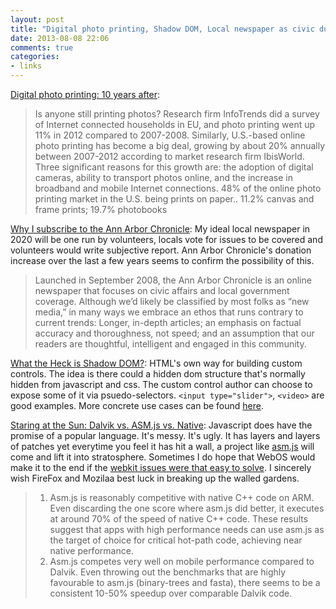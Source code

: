```yaml
---
layout: post
title: "Digital photo printing, Shadow DOM, Local newspaper as civic duty and the brilliance of javascript"
date: 2013-08-08 22:06
comments: true
categories: 
- links
---
```


[Digital photo printing: 10 years after](http://petapixel.com/2013/07/25/digital-photo-printing-10-years-after/):
> Is anyone still printing photos? 
> Research firm InfoTrends did a survey of Internet connected households in EU, and photo printing went up 11% in 2012 compared to 2007-2008. Similarly, U.S.-based online photo printing has become a big deal, growing by about 20% annually between 2007-2012 according to market research firm IbisWorld. Three significant reasons for this growth are: the adoption of digital cameras, ability to transport photos online, and the increase in broadband and mobile Internet connections.
> 48% of the online photo printing market in the U.S. being prints on paper..   11.2% canvas and frame prints; 19.7% photobooks

[Why I subscribe to the Ann Arbor Chronicle](http://blog.jonudell.net/2012/10/30/why-i-subscribe-to-the-ann-arbor-chronicle/): My ideal local newspaper in 2020 will be one run by volunteers, locals vote for issues to be covered and volunteers would write subjective report. Ann Arbor Chronicle's donation increase over the last a few years seems to confirm the possibility of this. 
> Launched in September 2008, the Ann Arbor Chronicle is an online newspaper that focuses on civic affairs and local government coverage. Although we’d likely be classified by most folks as “new media,” in many ways we embrace an ethos that runs contrary to current trends: Longer, in-depth articles; an emphasis on factual accuracy and thoroughness, not speed; and an assumption that our readers are thoughtful, intelligent and engaged in this community.

[What the Heck is Shadow DOM?](http://glazkov.com/2011/01/14/what-the-heck-is-shadow-dom/): HTML's own way for building custom controls. The idea is there could a hidden dom structure that's normally hidden from javascript and css. The custom control author can choose to expose some of it via psuedo-selectors. `<input type="slider">`, `<video>` are good examples. More concrete use cases can be found [here](http://wiki.whatwg.org/wiki/Component_Model_Use_Cases). 

[Staring at the Sun: Dalvik vs. ASM.js vs. Native](https://blog.mozilla.org/javascript/2013/08/01/staring-at-the-sun-dalvik-vs-spidermonkey/): Javascript does have the promise of a popular language. It's messy. It's ugly. It has layers and layers of patches yet everytime you feel it has hit a wall, a project like [asm.js](http://asmjs.org) will come and lift it into stratosphere. 
Sometimes I do hope that WebOS would make it to the end if the [webkit issues were that easy to solve](http://www.theverge.com/2012/6/5/3062611/palm-webos-hp-inside-story-pre-postmortem). I sincerely wish FireFox and Mozilaa best luck in breaking up the walled gardens. 
> 1. Asm.js is reasonably competitive with native C++ code on ARM. Even discarding the one score where asm.js did better, it executes at around 70% of the speed of native C++ code. These results suggest that apps with high performance needs can use asm.js as the target of choice for critical hot-path code, achieving near native performance.
> 2. Asm.js competes very well on mobile performance compared to Dalvik. Even throwing out the benchmarks that are highly favourable to asm.js (binary-trees and fasta), there seems to be a consistent 10-50% speedup over comparable Dalvik code.

